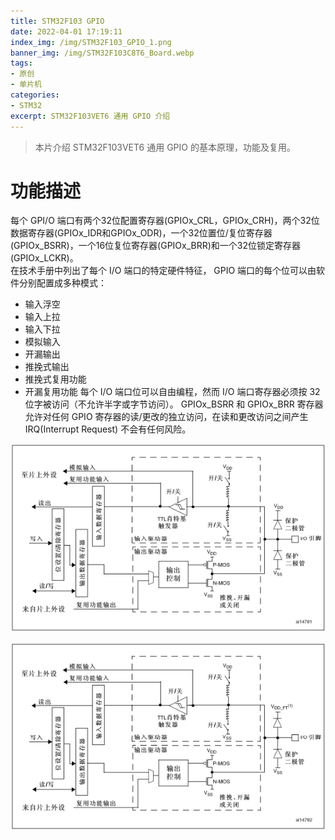 ```yaml
---
title: STM32F103 GPIO
date: 2022-04-01 17:19:11
index_img: /img/STM32F103_GPIO_1.png
banner_img: /img/STM32F103C8T6_Board.webp
tags:
- 原创
- 单片机
categories: 
- STM32
excerpt: STM32F103VET6 通用 GPIO 介绍
---
```


> 本片介绍 STM32F103VET6 通用 GPIO 的基本原理，功能及复用。

# 功能描述

每个 GPI/O 端口有两个32位配置寄存器(GPIOx_CRL，GPIOx_CRH)，两个32位数据寄存器(GPIOx_IDR和GPIOx_ODR)，一个32位置位/复位寄存器(GPIOx_BSRR)，一个16位复位寄存器(GPIOx_BRR)和一个32位锁定寄存器(GPIOx_LCKR)。  
在技术手册中列出了每个 I/O 端口的特定硬件特征， GPIO 端口的每个位可以由软件分别配置成多种模式：  
+ 输入浮空  
+ 输入上拉  
+ 输入下拉  
+ 模拟输入  
+ 开漏输出  
+ 推挽式输出  
+ 推挽式复用功能
+ 开漏复用功能
每个 I/O 端口位可以自由编程，然而 I/O 端口寄存器必须按 32 位字被访问（不允许半字或字节访问）。 GPIOx_BSRR 和 GPIOx_BRR 寄存器允许对任何 GPIO 寄存器的读/更改的独立访问，在读和更改访问之间产生 IRQ(Interrupt Request) 不会有任何风险。

![GPIO 端口的基本结构](./STM32F103-GPIO/STM32F103_GPIO_Instruction.png)

![GPIO 端口基本结构（兼容5V）](./STM32F103-GPIO/STM32F103_GPIO_Instruction(compatible%205V).png)





























